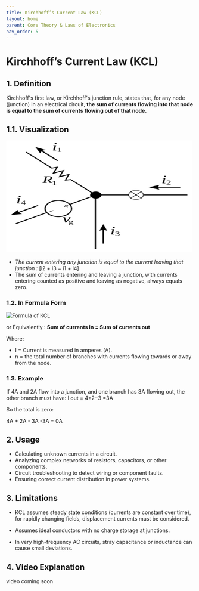 ```yaml
---
title: Kirchhoff’s Current Law (KCL)
layout: home
parent: Core Theory & Laws of Electronics
nav_order: 5
---
```


# Kirchhoff’s Current Law (KCL)
## 1. Definition   
Kirchhoff's first law, or Kirchhoff's junction rule, states that, for any node (junction) in an electrical circuit, **the sum of currents flowing into that node is equal to the sum of currents flowing out of that node.**

## 1.1. Visualization

<img src="\images\KCL_-_Kirchhoff's_circuit_laws.svg.png" width="500" height="300" alt="KCL">

- *The current entering any junction is equal to the current leaving that junction :* \[i2 + i3 = i1 + i4\]
-  The sum of currents entering and leaving a junction, with currents entering counted as positive and leaving as negative, always equals zero.

### 1.2. In Formula Form
<img src="\images\592ac33b15e395ad2bdccdb57bebf8ddc67945c8.svg" width="500" height="300" alt="Formula of KCL">

or Equivalently :
**Sum of currents in = Sum of currents out**

Where:
- I = Current is measured in amperes (A).
- n = the total number of branches with currents flowing towards or away from the node. 

### 1.3. Example

If 4A and 2A flow into a junction, and one branch has 3A flowing out, the other branch must have:
I out = 4+2−3 =3A

So the total is zero: 

4A + 2A - 3A -3A = 0A

## 2. Usage
- Calculating unknown currents in a circuit.
- Analyzing complex networks of resistors, capacitors, or other components.
- Circuit troubleshooting to detect wiring or component faults.
- Ensuring correct current distribution in power systems.

## 3. Limitations

- KCL assumes steady state conditions (currents are constant over time), for rapidly changing fields, displacement currents must be considered.

- Assumes ideal conductors with no charge storage at junctions.

- In very high-frequency AC circuits, stray capacitance or inductance can cause small deviations.

## 4. Video Explanation 
video coming soon